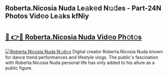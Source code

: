 ## Roberta.Nicosia Nuda Le𝚊k𝚎d N𝚞𝚍es - Part-24N Photos Vid𝚎o Le𝚊ks kfNiy

# <h2><a href="http://fbepvqw.evod.top/?m=Roberta.Nicosia+Nuda">🔗 👉🔴 Roberta.Nicosia Nuda Vid𝚎o Ph𝚘t𝚘s</a></h2>

[![Roberta.Nicosia Nuda N𝚞d𝚎s](https://i.imgur.com/8V9OHl7.gif)](http://fbepvqw.evod.top/?m=Roberta.Nicosia+Nuda)
Digital creator Roberta.Nicosia Nuda known for dance trend performances and lifestyle vlogs. The public's fascination with Roberta.Nicosia Nuda personal life has only added to his allure as a public figure. 
